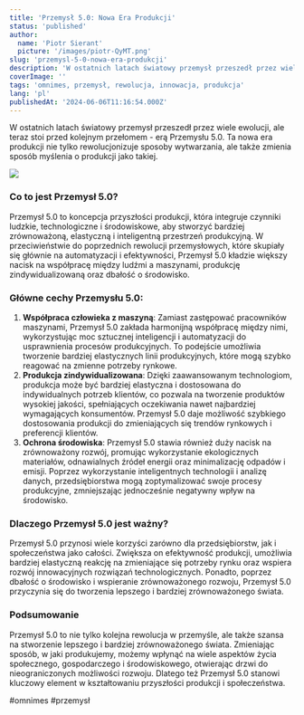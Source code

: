 ```yaml
---
title: 'Przemysł 5.0: Nowa Era Produkcji'
status: 'published'
author:
  name: 'Piotr Sierant'
  picture: '/images/piotr-QyMT.png'
slug: 'przemysl-5-0-nowa-era-produkcji'
description: 'W ostatnich latach światowy przemysł przeszedł przez wiele ewolucji, ale teraz stoi przed kolejnym przełomem - erą Przemysłu 5.0. Ta nowa era produkcji nie tylko rewolucjonizuje sposoby wytwarzania, ale także zmienia sposób myślenia o produkcji jako takiej.'
coverImage: ''
tags: 'omnimes, przemysł, rewolucja, innowacja, produkcja'
lang: 'pl'
publishedAt: '2024-06-06T11:16:54.000Z'
---
```


W ostatnich latach światowy przemysł przeszedł przez wiele ewolucji, ale teraz stoi przed kolejnym przełomem - erą Przemysłu 5.0. Ta nowa era produkcji nie tylko rewolucjonizuje sposoby wytwarzania, ale także zmienia sposób myślenia o produkcji jako takiej.

![](/images/image-k0OT.png)

### **Co to jest Przemysł 5.0?**

Przemysł 5.0 to koncepcja przyszłości produkcji, która integruje czynniki ludzkie, technologiczne i środowiskowe, aby stworzyć bardziej zrównoważoną, elastyczną i inteligentną przestrzeń produkcyjną. W przeciwieństwie do poprzednich rewolucji przemysłowych, które skupiały się głównie na automatyzacji i efektywności, Przemysł 5.0 kładzie większy nacisk na współpracę między ludźmi a maszynami, produkcję zindywidualizowaną oraz dbałość o środowisko.

### Główne cechy Przemysłu 5.0:

1. **Współpraca człowieka z maszyną**: Zamiast zastępować pracowników maszynami, Przemysł 5.0 zakłada harmonijną współpracę między nimi, wykorzystując moc sztucznej inteligencji i automatyzacji do usprawnienia procesów produkcyjnych. To podejście umożliwia tworzenie bardziej elastycznych linii produkcyjnych, które mogą szybko reagować na zmienne potrzeby rynkowe.
2. **Produkcja zindywidualizowana**: Dzięki zaawansowanym technologiom, produkcja może być bardziej elastyczna i dostosowana do indywidualnych potrzeb klientów, co pozwala na tworzenie produktów wysokiej jakości, spełniających oczekiwania nawet najbardziej wymagających konsumentów. Przemysł 5.0 daje możliwość szybkiego dostosowania produkcji do zmieniających się trendów rynkowych i preferencji klientów.
3. **Ochrona środowiska**: Przemysł 5.0 stawia również duży nacisk na zrównoważony rozwój, promując wykorzystanie ekologicznych materiałów, odnawialnych źródeł energii oraz minimalizację odpadów i emisji. Poprzez wykorzystanie inteligentnych technologii i analizę danych, przedsiębiorstwa mogą zoptymalizować swoje procesy produkcyjne, zmniejszając jednocześnie negatywny wpływ na środowisko.

### Dlaczego Przemysł 5.0 jest ważny?

Przemysł 5.0 przynosi wiele korzyści zarówno dla przedsiębiorstw, jak i społeczeństwa jako całości. Zwiększa on efektywność produkcji, umożliwia bardziej elastyczną reakcję na zmieniające się potrzeby rynku oraz wspiera rozwój innowacyjnych rozwiązań technologicznych. Ponadto, poprzez dbałość o środowisko i wspieranie zrównoważonego rozwoju, Przemysł 5.0 przyczynia się do tworzenia lepszego i bardziej zrównoważonego świata.

### Podsumowanie

Przemysł 5.0 to nie tylko kolejna rewolucja w przemyśle, ale także szansa na stworzenie lepszego i bardziej zrównoważonego świata. Zmieniając sposób, w jaki produkujemy, możemy wpłynąć na wiele aspektów życia społecznego, gospodarczego i środowiskowego, otwierając drzwi do nieograniczonych możliwości rozwoju. Dlatego też Przemysł 5.0 stanowi kluczowy element w kształtowaniu przyszłości produkcji i społeczeństwa.

#omnimes #przemysł